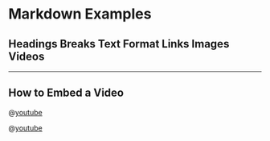 # Markdown Examples
## Headings Breaks Text Format Links Images Videos
***

## How to Embed a Video

@[youtube](http://www.youtube.com/embed/dQw49WgXcQ)

@[youtube](http://www.youtube.com/embed/dQw4w9WgXcQ)










